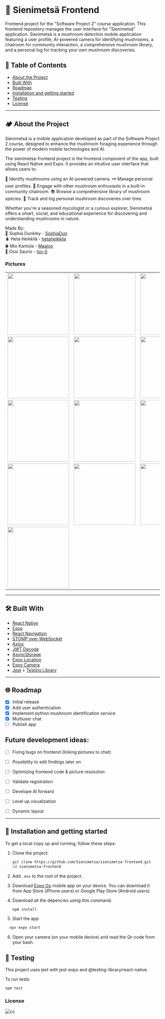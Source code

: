 # 🍄 Sienimetsä Frontend

Frontend project for the "Software Project 2" course application. This frontend repository manages the user interface for "Sienimetsä" application.
Sienimetsä is a mushroom detection mobile application featuring a user profile, AI-powered camera for identifying mushrooms, a chatroom for community interaction, a comprehensive mushroom library, and a personal log for tracking your own mushroom discoveries.

## 🍃 Table of Contents

- [About the Project](#about-the-project)
- [Built With](#built-with)
- [Roadmap](#roadmap)
- [Installation and getting started](#installation-and-getting-started)
- [Testing](#testing)
- [License](#license)

---

## 🏕 About the Project

Sienimetsä is a mobile application developed as part of the Software Project 2 course, designed to enhance the mushroom foraging experience through the power of modern mobile technologies and AI.

The sienimetsa-frontend project is the frontend component of the app, built using React Native and Expo. It provides an intuitive user interface that allows users to:

🍄 Identify mushrooms using an AI-powered camera.
🗝 Manage personal user profiles.
💬 Engage with other mushroom enthusiasts in a built-in community chatroom.
📚 Browse a comprehensive library of mushroom species.
🪺 Track and log personal mushroom discoveries over time.

Whether you're a seasoned mycologist or a curious explorer, Sienimetsä offers a smart, social, and educational experience for discovering and understanding mushrooms in nature.

Made By:  
🌱 Sophia Dunkley  - [SophiaDun](https://github.com/SophiaDun)  
🪲 Heta Heikkilä - [hetaheikkila](https://github.com/hetaheikkila)  
🍀 Mio Kantola - [Maajoo](https://github.com/Maajoo)  
🌿 Ossi Saurio - [Iso-S](https://github.com/Iso-S)  
  
### Pictures
<table>
  <tr>
    <td><img src="https://github.com/user-attachments/assets/04a25fa2-fbc3-441e-918f-b375197da94b" width="200"/></td>
    <td><img src="https://github.com/user-attachments/assets/25f596c9-0191-47ee-91c3-2bb1eb85962c" width="200"/></td>
    <td><img src="https://github.com/user-attachments/assets/322ced03-f7fa-4d50-993b-7b8aaa616626" width="200"/></td>
  </tr>
  <tr>
    <td><img src="https://github.com/user-attachments/assets/8a0e4110-2973-40cf-acd0-ede9b1f28173" width="200"/></td>
    <td><img src="https://github.com/user-attachments/assets/3eb4733e-bfe4-4f63-a655-87442907c394" width="200"/></td>
    <td><img src="https://github.com/user-attachments/assets/a65f8c4e-e900-46ae-b1b7-5e4365ab22b2" width="200"/></td>
  </tr>
  <tr>
    <td><img src="https://github.com/user-attachments/assets/65388c91-ff49-4201-8bbc-d347aed22264" width="200"/></td>
    <td><img src="https://github.com/user-attachments/assets/f07e3485-26e6-4df8-8ca4-9dc1cf73938c" width="200"/></td>
    <td><img src="https://github.com/user-attachments/assets/ae3cf053-b4bc-4066-a76d-c477e32cc051" width="200"/></td>
  </tr>
  <tr>
    <td><img src="https://github.com/user-attachments/assets/08f6ba12-8cd8-4fa3-a4f0-68b5669943f5" width="200"/></td>
    <td><img src="https://github.com/user-attachments/assets/a5cf3524-6399-46c6-941f-a53c2e3af48c" width="200"/></td>
    <td><img src="https://github.com/user-attachments/assets/f09d4d10-7742-4369-b999-fd87aa86cee7" width="200"/></td>
  </tr>
  <tr>
    <td><img src="https://github.com/user-attachments/assets/724c19a9-822c-46ac-9425-4920a31dad8c" width="200"/></td>
  </tr>
</table>


---

## 🛠️ Built With

- [React Native](https://reactnative.dev/)
- [Expo](https://expo.dev/)
- [React Navigation](https://reactnavigation.org/)
- [STOMP over WebSocket](https://stomp-js.github.io/)
- [Axios](https://axios-http.com/)
- [JWT Decode](https://github.com/auth0/jwt-decode)
- [AsyncStorage](https://github.com/react-native-async-storage/async-storage)
- [Expo Location](https://docs.expo.dev/versions/latest/sdk/location/)
- [Expo Camera](https://docs.expo.dev/versions/latest/sdk/camera/)
- [Jest](https://jestjs.io/) + [Testing Library](https://callstack.github.io/react-native-testing-library/)

---

## 🌐 Roadmap

- [x] Initial release
- [x] Add user authentication
- [x] Implement python mushroom identification service
- [x] Multiuser chat
- [ ] Publish app
## Future development ideas:
- [ ] Fixing bugs on frontend (linking pictures to chat)
- [ ] Possibility to edit findings later on
- [ ] Optimizing frontend code & picture resolution
- [ ] Validate registration
- [ ] Develope AI forward
- [ ] Level up visualization
- [ ] Dynamic layout
 

---

## 🌱 Installation and getting started

To get a local copy up and running, follow these steps:

1. Clone the project:
   ```bash
   git clone https://github.com/Sienimetsa/sienimetsa-frontend.git
   cd sienimetsa-frontend
   ```
2. Add `.env` to the root of the project.
3. Download [Expo Go](https://expo.dev/go) mobile app on your device. You can download it from App Store (iPhone users) or Google Play Store (Android users).
   
4. Download all the depencies using this command:
   ```bash
   npm install
   ```
   
5. Start the app
```bash
  npx expo start
  ```
6. Open your camera (on your mobile device) and read the Qr-code from your bash.

## 🧩 Testing
This project uses jest with jest-expo and @testing-library/react-native.

To run tests:
```bash
npm test
  ```
   
### License
![cc](https://github.com/user-attachments/assets/aefc75b4-4252-451f-a134-b540c90a5fd5)

